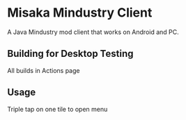 # Misaka Mindustry Client
A Java Mindustry mod client that works on Android and PC.

## Building for Desktop Testing

All builds in Actions page

## Usage

Triple tap on one tile to open menu
